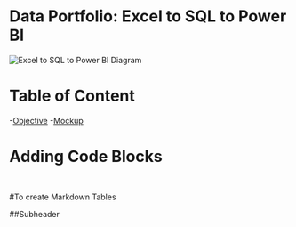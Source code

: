 # Data Portfolio: Excel to SQL to Power BI

![Excel to SQL to Power BI Diagram]("C:\Users\user\Downloads\Portfolio\Youtube_project\Asset\Images\kaggle_to_powerbi.gif")

# Table of Content

-[Objective](#Objective)
  -[Mockup](#mockup)



# Adding Code Blocks
```sql

```

```python

```

#To create Markdown Tables

##Subheader
